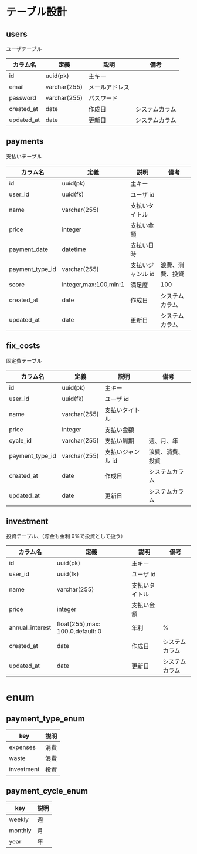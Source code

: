 # テーブル設計

## users

ユーザテーブル

| カラム名   | 定義         | 説明           | 備考           |
| ---------- | ------------ | -------------- | -------------- |
| id         | uuid(pk)     | 主キー         |
| email      | varchar(255) | メールアドレス |                |
| password   | varchar(255) | パスワード     |
| created_at | date         | 作成日         | システムカラム |
| updated_at | date         | 更新日         | システムカラム |

## payments

支払いテーブル

| カラム名        | 定義                  | 説明              | 備考             |
| --------------- | --------------------- | ----------------- | ---------------- |
| id              | uuid(pk)              | 主キー            |
| user_id         | uuid(fk)              | ユーザ id         |
| name            | varchar(255)          | 支払いタイトル    |
| price           | integer               | 支払い金額        |
| payment_date    | datetime              | 支払い日時        |
| payment_type_id | varchar(255)          | 支払いジャンル id | 浪費、消費、投資 |
| score           | integer,max:100,min:1 | 満足度            | 100              |
| created_at      | date                  | 作成日            | システムカラム   |
| updated_at      | date                  | 更新日            | システムカラム   |

## fix_costs

固定費テーブル

| カラム名        | 定義         | 説明              | 備考             |
| --------------- | ------------ | ----------------- | ---------------- |
| id              | uuid(pk)     | 主キー            |
| user_id         | uuid(fk)     | ユーザ id         |
| name            | varchar(255) | 支払いタイトル    |
| price           | integer      | 支払い金額        |
| cycle_id        | varchar(255) | 支払い周期        | 週、月、年       |
| payment_type_id | varchar(255) | 支払いジャンル id | 浪費、消費、投資 |
| created_at      | date         | 作成日            | システムカラム   |
| updated_at      | date         | 更新日            | システムカラム   |

## investment

投資テーブル、（貯金も金利 0%で投資として扱う）

| カラム名        | 定義                             | 説明           | 備考           |
| --------------- | -------------------------------- | -------------- | -------------- |
| id              | uuid(pk)                         | 主キー         |
| user_id         | uuid(fk)                         | ユーザ id      |
| name            | varchar(255)                     | 支払いタイトル |
| price           | integer                          | 支払い金額     |
| annual_interest | float(255),max: 100.0,default: 0 | 年利           | %              |
| created_at      | date                             | 作成日         | システムカラム |
| updated_at      | date                             | 更新日         | システムカラム |

# enum

## payment_type_enum

| key        | 説明 |
| ---------- | ---- |
| expenses   | 消費 |
| waste      | 浪費 |
| investment | 投資 |

## payment_cycle_enum

| key     | 説明 |
| ------- | ---- |
| weekly  | 週   |
| monthly | 月   |
| year    | 年   |

